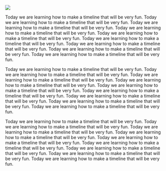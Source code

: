<a href="https://www.juncture-digital.org"><img src="https://juncture-digital.github.io/juncture/static/images/ve-button.png"></a>

<param ve-config 
title="More about tea!"    
source-image="https://upload.wikimedia.org/wikipedia/commons/6/6e/Camellia_sinensis-IMG_3444.jpg"   
banner="https://upload.wikimedia.org/wikipedia/commons/6/6e/Camellia_sinensis-IMG_3444.jpg" 
height=100
author="Thais Perez"
layout="vertical">

Today we are learning how to make a timeline that will be very fun. Today we are learning how to make a timeline that will be very fun. Today we are learning how to make a timeline that will be very fun. Today we are learning how to make a timeline that will be very fun. Today we are learning how to make a timeline that will be very fun. Today we are learning how to make a timeline that will be very fun. Today we are learning how to make a timeline that will be very fun. Today we are learning how to make a timeline that will be very fun. Today we are learning how to make a timeline that will be very fun.
<param ve-image
	   src="wc:Tea plant (Camellia sinensis); flowering stem with sectioned Wellcome V0044086.jpg"
	   caption="This is a really cool botanical illustration of the teaplant.">
	   
Today we are learning how to make a timeline that will be very fun. Today we are learning how to make a timeline that will be very fun. Today we are learning how to make a timeline that will be very fun. Today we are learning how to make a timeline that will be very fun. Today we are learning how to make a timeline that will be very fun. Today we are learning how to make a timeline that will be very fun. Today we are learning how to make a timeline that will be very fun. Today we are learning how to make a timeline that will be very fun. Today we are learning how to make a timeline that will be very fun.
<param ve-iframe
	   src="https://cdn.knightlab.com/libs/timeline3/latest/embed/index.html?source=v2%3A2PACX-1vQsrjRRoLaL3HMXyH8WY5IACH4MMKE5O28_xk7ferDsFgLCrBRnOGks1n9X7Buq4NDI5HD24tadOEv-&font=Default&lang=en&initial_zoom=2&width=100%25&height=650">
	   
Today we are learning how to make a timeline that will be very fun. Today we are learning how to make a timeline that will be very fun. Today we are learning how to make a timeline that will be very fun. Today we are learning how to make a timeline that will be very fun. Today we are learning how to make a timeline that will be very fun. Today we are learning how to make a timeline that will be very fun. Today we are learning how to make a timeline that will be very fun. Today we are learning how to make a timeline that will be very fun. Today we are learning how to make a timeline that will be very fun.
